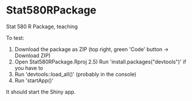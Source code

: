 # Stat580RPackage
Stat 580 R Package, teaching 

To test:
1) Download the package as ZIP (top right, green 'Code' button -> Download ZIP)
2) Open Stat580RPackage.Rproj
2.5) Run 'install.packages("devtools")' if you have to
3) Run 'devtools::load_all()' (probably in the console)
4) Run 'startApp()'

It should start the Shiny app.
